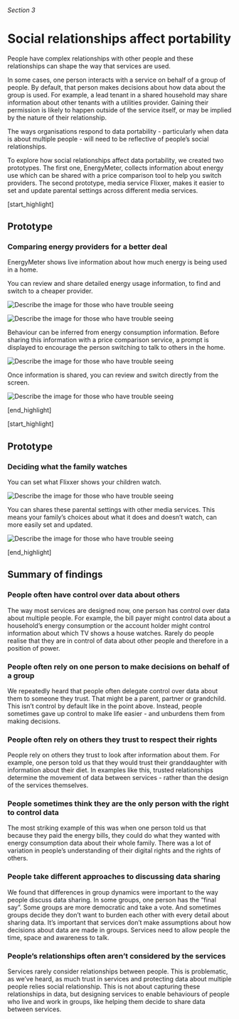 ###### Section 3
# Social relationships affect portability

People have complex relationships with other people and these relationships can shape the way that services are used.

In some cases, one person interacts with a service on behalf of a group of people. By default, that person makes decisions about how data about the group is used. For example, a lead tenant in a shared household may share information about other tenants with a utilities provider. Gaining their permission is likely to happen outside of the service itself, or may be implied by the nature of their relationship.

The ways organisations respond to data portability - particularly when data is about multiple people - will need to be reflective of people’s social relationships.

To explore how social relationships affect data portability, we created two prototypes. The first one, EnergyMeter, collects information about energy use which can be shared with a price comparison tool to help you switch providers. The second prototype, media service Flixxer, makes it easier to set and update parental settings across different media services.


[start_highlight]

## Prototype
### Comparing energy providers for a better deal

EnergyMeter shows live information about how much energy is being used in a home.

You can review and share detailed energy usage information, to find and switch to a cheaper provider.

![Describe the image for those who have trouble seeing](http://s3-eu-west-1.amazonaws.com/projectsbyif.com/longform/dataportability.projectsbyif.com/Energy-Meter_Mockup_1_3-2_v1.jpg)

![Describe the image for those who have trouble seeing](http://s3-eu-west-1.amazonaws.com/projectsbyif.com/longform/dataportability.projectsbyif.com/Energy-Meter_Mockup_2_3-2_v1.jpg)

Behaviour can be inferred from energy consumption information. Before sharing this information with a price comparison service, a prompt is displayed to encourage the person switching to talk to others in the home.

![Describe the image for those who have trouble seeing](http://s3-eu-west-1.amazonaws.com/projectsbyif.com/longform/dataportability.projectsbyif.com/Energy-Meter_Mockup_3_3-2_v1.jpg)

Once information is shared, you can review and switch directly from the screen.

![Describe the image for those who have trouble seeing](http://s3-eu-west-1.amazonaws.com/projectsbyif.com/longform/dataportability.projectsbyif.com/Energy-Meter_Mockup_4_3-2_v1.jpg)


[end_highlight]

[start_highlight]

## Prototype 
### Deciding what the family watches

You can set what Flixxer shows your children watch.

![Describe the image for those who have trouble seeing](http://s3-eu-west-1.amazonaws.com/projectsbyif.com/longform/dataportability.projectsbyif.com/Parental-Controls_Mockup_1_3-2_v1.jpg)

You can shares these parental settings with other media services. This means your family’s choices about what it does and doesn’t watch, can more easily set and updated.

![Describe the image for those who have trouble seeing](http://s3-eu-west-1.amazonaws.com/projectsbyif.com/longform/dataportability.projectsbyif.com/Parental-Controls_Mockup_2_3-2_v1.jpg)

[end_highlight]

## Summary of findings

### People often have control over data about others
The way most services are designed now, one person has control over data about multiple people. For example, the bill payer might control data about a household’s energy consumption or the account holder might control information about which TV shows a house watches. Rarely do people realise that they are in control of data about other people and therefore in a position of power. 

### People often rely on one person to make decisions on behalf of a group
We repeatedly heard that people often delegate control over data about them to someone they trust. That might be a parent, partner or grandchild. This isn’t control by default like in the point above. Instead, people sometimes gave up control to make life easier - and unburdens them from making decisions. 

### People often rely on others they trust to respect their rights 
People rely on others they trust to look after information about them. For example, one person told us that they would trust their granddaughter with information about their diet. In examples like this, trusted relationships determine the movement of data between services - rather than the design of the services themselves.

### People sometimes think they are the only person with the right to control data
The most striking example of this was when one person told us that because they paid the energy bills, they could do what they wanted with energy consumption data about their whole family. There was a lot of variation in people’s understanding of their digital rights and the rights of others. 

### People take different approaches to discussing data sharing
We found that differences in group dynamics were important to the way people discuss data sharing. In some groups, one person has the “final say”. Some groups are more democratic and take a vote. And sometimes groups decide they don’t want to burden each other with every detail about sharing data. It’s important that services don’t make assumptions about how decisions about data are made in groups. Services need to allow people the time, space and awareness to talk. 

### People’s relationships often aren’t considered by the services
Services rarely consider relationships between people. This is problematic, as we’ve heard, as much trust in services and protecting data about multiple people relies social relationship. This is not about capturing these relationships in data, but designing services to enable behaviours of people who live and work in groups, like helping them decide to share data between services. 

